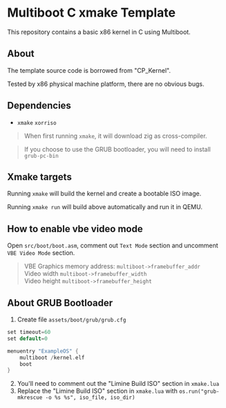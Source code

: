 # Multiboot C xmake Template

This repository contains a basic x86 kernel in C using Multiboot.

## About

The template source code is borrowed from "CP_Kernel".

Tested by x86 physical machine platform, there are no obvious bugs.

## Dependencies

* `xmake` `xorriso`

> When first running `xmake`, it will download zig as cross-compiler.

> If you choose to use the GRUB bootloader, you will need to install `grub-pc-bin`

## Xmake targets

Running `xmake` will build the kernel and create a bootable ISO image.

Running `xmake run` will build above automatically and run it in QEMU.

## How to enable vbe video mode

Open `src/boot/boot.asm`, comment out `Text Mode` section and uncomment `VBE Video Mode` section.

> VBE Graphics memory address: `multiboot->framebuffer_addr` \
> Video width `multiboot->framebuffer_width` \
> Video height `multiboot->framebuffer_height`

## About GRUB Bootloader

1. Create file `assets/boot/grub/grub.cfg`

```c
set timeout=60
set default=0

menuentry "ExampleOS" {
    multiboot /kernel.elf
    boot
}
```

2. You'll need to comment out the "Limine Build ISO" section in `xmake.lua`
3. Replace the "Limine Build ISO" section in `xmake.lua` with `os.run("grub-mkrescue -o %s %s", iso_file, iso_dir)`
